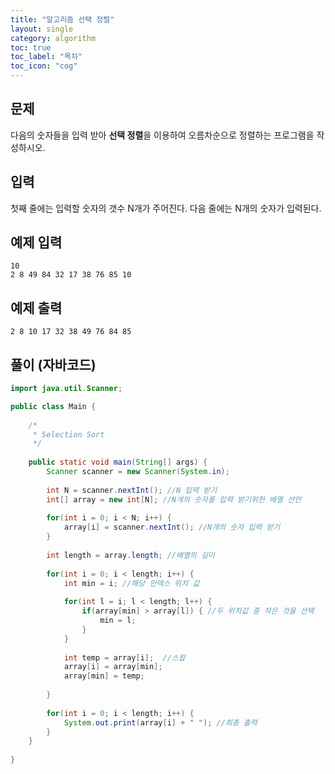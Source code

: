 ```yaml
---
title: "알고리즘 선택 정렬"
layout: single
category: algorithm
toc: true
toc_label: "목차"
toc_icon: "cog"
---
```


## 문제
다음의 숫자들을 입력 받아 **선택 정렬**을 이용하여 오름차순으로 정렬하는 프로그램을 작성하시오.

## 입력
첫째 줄에는 입력할 숫자의 갯수 N개가 주어진다.
다음 줄에는 N개의 숫자가 입력된다.

## 예제 입력
```
10
2 8 49 84 32 17 38 76 85 10
```

## 예제 출력
```
2 8 10 17 32 38 49 76 84 85 
```
 
## 풀이 (자바코드)
```java
import java.util.Scanner;

public class Main {
	
	/*
	 * Selection Sort
	 */
	
	public static void main(String[] args) {
		Scanner scanner = new Scanner(System.in);
		
		int N = scanner.nextInt(); //N 입력 받기
		int[] array = new int[N]; //N개의 숫자를 입력 받기위한 배열 선언
		
		for(int i = 0; i < N; i++) {
			array[i] = scanner.nextInt(); //N개의 숫자 입력 받기
		}
		
		int length = array.length; //배열의 길이
		
		for(int i = 0; i < length; i++) {
			int min = i; //해당 인덱스 위치 값
			
			for(int l = i; l < length; l++) {
				if(array[min] > array[l]) { //두 위치값 중 작은 것을 선택
					min = l;
				}
			}
			
			int temp = array[i];  //스왑
			array[i] = array[min];
			array[min] = temp;
			
		}
		
		for(int i = 0; i < length; i++) {
			System.out.print(array[i] + " "); //최종 출력
		}
	}
	
}

```

